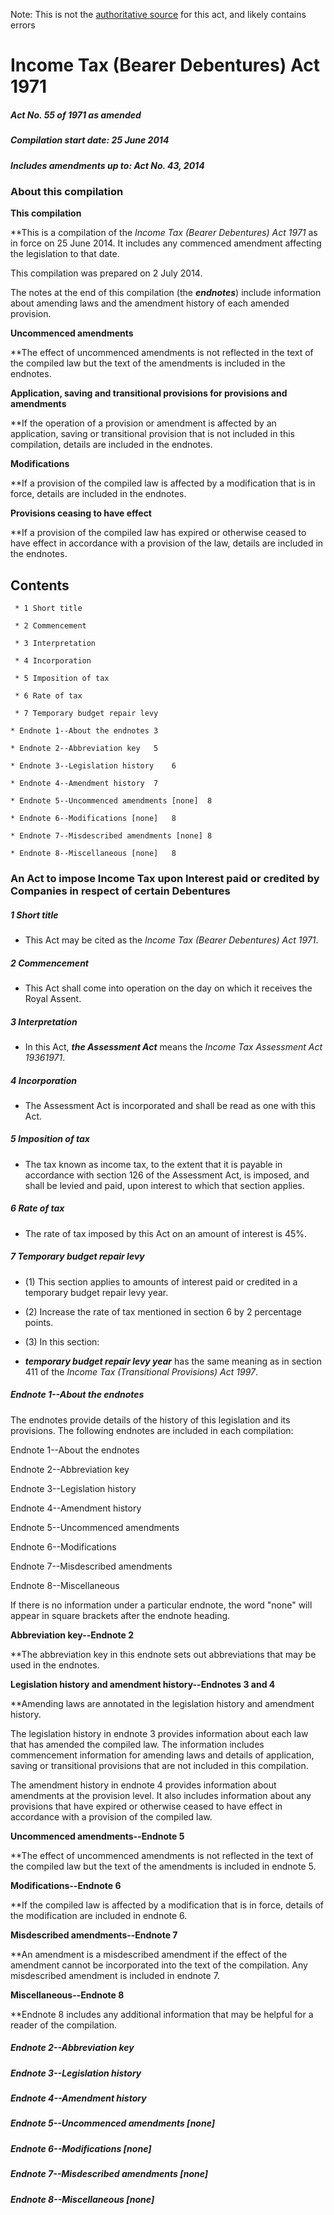 Note: This is not the [authoritative source](https://www.comlaw.gov.au/Details/C2014C00341) for this act, and likely contains errors

# Income Tax (Bearer Debentures) Act 1971

##### Act No. 55 of 1971 as amended

##### Compilation start date: 25 June 2014

##### Includes amendments up to: Act No. 43, 2014

### About this compilation

**This compilation**

**This is a compilation of the _Income Tax (Bearer Debentures) Act 1971_ as in force on 25 June 2014. It includes any commenced amendment affecting the legislation to that date.

This compilation was prepared on 2 July 2014.

The notes at the end of this compilation (the **_endnotes_**) include information about amending laws and the amendment history of each amended provision.

**Uncommenced amendments**

**The effect of uncommenced amendments is not reflected in the text of the compiled law but the text of the amendments is included in the endnotes.

**Application, saving and transitional provisions for provisions and amendments**

**If the operation of a provision or amendment is affected by an application, saving or transitional provision that is not included in this compilation, details are included in the endnotes.

**Modifications**

**If a provision of the compiled law is affected by a modification that is in force, details are included in the endnotes. 

**Provisions ceasing to have effect**

**If a provision of the compiled law has expired or otherwise ceased to have effect in accordance with a provision of the law, details are included in the endnotes.

## Contents

     * 1 Short title 

     * 2 Commencement 

     * 3 Interpretation 

     * 4 Incorporation 

     * 5 Imposition of tax 

     * 6 Rate of tax 

     * 7 Temporary budget repair levy 

    * Endnote 1--About the endnotes	3

    * Endnote 2--Abbreviation key	5

    * Endnote 3--Legislation history	6

    * Endnote 4--Amendment history	7

    * Endnote 5--Uncommenced amendments [none]	8

    * Endnote 6--Modifications [none]	8

    * Endnote 7--Misdescribed amendments [none]	8

    * Endnote 8--Miscellaneous [none]	8

### An Act to impose Income Tax upon Interest paid or credited by Companies in respect of certain Debentures

##### 1  Short title

   * This Act may be cited as the _Income Tax (Bearer Debentures) Act 1971_.

##### 2  Commencement

   * This Act shall come into operation on the day on which it receives the Royal Assent.

##### 3  Interpretation

   * In this Act, **_the Assessment Act_** means the _Income Tax Assessment Act 19361971_.

##### 4  Incorporation

   * The Assessment Act is incorporated and shall be read as one with this Act.

##### 5  Imposition of tax

   * The tax known as income tax, to the extent that it is payable in accordance with section 126 of the Assessment Act, is imposed, and shall be levied and paid, upon interest to which that section applies.

##### 6  Rate of tax

   * The rate of tax imposed by this Act on an amount of interest is 45%.

##### 7  Temporary budget repair levy

   * (1) This section applies to amounts of interest paid or credited in a temporary budget repair levy year.

   * (2) Increase the rate of tax mentioned in section 6 by 2 percentage points.

   * (3) In this section:

   * **_temporary budget repair levy year_** has the same meaning as in section 411 of the _Income Tax (Transitional Provisions) Act 1997_.

##### Endnote 1--About the endnotes

The endnotes provide details of the history of this legislation and its provisions. The following endnotes are included in each compilation:

Endnote 1--About the endnotes

Endnote 2--Abbreviation key

Endnote 3--Legislation history

Endnote 4--Amendment history

Endnote 5--Uncommenced amendments

Endnote 6--Modifications

Endnote 7--Misdescribed amendments

Endnote 8--Miscellaneous

If there is no information under a particular endnote, the word "none" will appear in square brackets after the endnote heading.

**Abbreviation key--Endnote 2**

**The abbreviation key in this endnote sets out abbreviations that may be used in the endnotes.

**Legislation history and amendment history--Endnotes 3 and 4**

**Amending laws are annotated in the legislation history and amendment history.

The legislation history in endnote 3 provides information about each law that has amended the compiled law. The information includes commencement information for amending laws and details of application, saving or transitional provisions that are not included in this compilation.

The amendment history in endnote 4 provides information about amendments at the provision level. It also includes information about any provisions that have expired or otherwise ceased to have effect in accordance with a provision of the compiled law.

**Uncommenced amendments--Endnote 5**

**The effect of uncommenced amendments is not reflected in the text of the compiled law but the text of the amendments is included in endnote 5.

**Modifications--Endnote 6**

**If the compiled law is affected by a modification that is in force, details of the modification are included in endnote 6.

**Misdescribed amendments--Endnote 7**

**An amendment is a misdescribed amendment if the effect of the amendment cannot be incorporated into the text of the compilation. Any misdescribed amendment is included in endnote 7.

**Miscellaneous--Endnote 8**

**Endnote 8 includes any additional information that may be helpful for a reader of the compilation.

##### Endnote 2--Abbreviation key

##### Endnote 3--Legislation history

##### Endnote 4--Amendment history

##### Endnote 5--Uncommenced amendments [none]

##### Endnote 6--Modifications [none]

##### Endnote 7--Misdescribed amendments [none]

##### Endnote 8--Miscellaneous [none]

